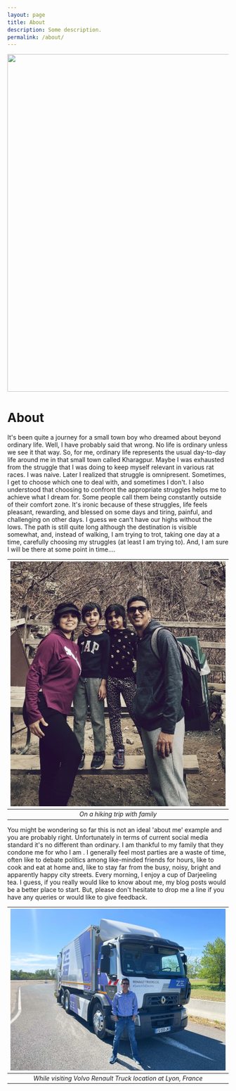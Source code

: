 ```yaml
---
layout: page
title: About
description: Some description.
permalink: /about/
---
```


<img src="https://chi01pap001files.storage.live.com/y4mZd7O1wdYSwq-ccqGM4e3TVSp9-qFtblpto-g2LSOXjrFze-C6SXcX9BvOGx7gYLVaIZYsitKhsJzGFa5t7tL2-djUIEk6bV7khTdjzJh-t5Afp3VVwgxDluSUWDjPgyBagE1LX9IYfle720cJeRTdd9X5M6iLJiDMsFtE30HLQUQ7aWC-ClrTRNvqeDGpdiX?width=1024&height=768&cropmode=none" width="1024" height="768" />

# About
It's been quite a journey for a small town boy who dreamed about beyond ordinary life. Well, I have probably said that wrong. No life is ordinary unless we see it that way. So, for me, ordinary life represents the usual day-to-day life around me in that small town called Kharagpur. Maybe I was exhausted from the struggle that I was doing to keep myself relevant in various rat races. I was naive. Later I realized that struggle is omnipresent. Sometimes, I get to choose which one to deal with, and sometimes I don't. I also understood that choosing to confront the appropriate struggles helps me to achieve what I dream for. Some people call them being constantly outside of their comfort zone. It's ironic because of these struggles, life feels pleasant, rewarding, and blessed on some days and tiring, painful, and challenging on other days. I guess we can't have our highs without the lows. The path is still quite long although the destination is visible somewhat, and, instead of walking, I am trying to trot, taking one day at a time, carefully choosing my struggles (at least I am trying to). And, I am sure I will be there at some point in time....

| ![EV1](\assets\img\About\family.jpg) |
|:--:|
| *On a hiking trip with family* |

You might be wondering so far this is not an ideal 'about me' example and you are probably right. Unfortunately in terms of current social media standard it's no different than ordinary. I am thankful to my family that they condone me for who I am . I generally feel most parties are a waste of time, often like to debate politics among like-minded friends for hours, like to cook and eat at home and, like to stay far from the busy, noisy, bright and apparently happy city streets. Every morning, I enjoy a cup of Darjeeling tea. I guess, if you really would like to know about me, my blog posts would be a better place to start. But, please don't hesitate to drop me a line if you have any queries or would like to give feedback.

| ![EV1](\assets\img\About\with_Renault_truck.jpg) |
|:--:|
| *While visiting Volvo Renault Truck location at Lyon, France* |
